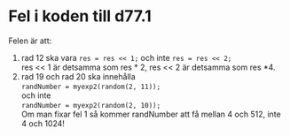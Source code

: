 # Fel i koden till d77.1

Felen är att:

1. rad 12 ska vara `res = res << 1;` och inte `res = res << 2;`  
   res << 1 är detsamma som res * 2, res << 2 är detsamma som res *4.
2. rad 19 och rad 20 ska innehålla  
   `randNumber = myexp2(random(2, 11));`  
   och inte  
   `randNumber = myexp2(random(2, 10));`  
   Om man fixar fel 1 så kommer randNumber att få mellan 4 och 512, inte
   4 och 1024!
